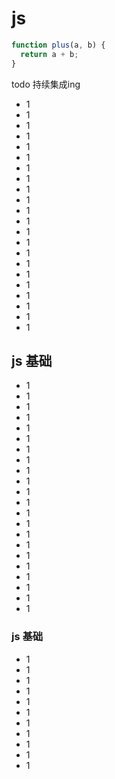 # js

```js
function plus(a, b) {
  return a + b;
}
```
todo
持续集成ing
- 1
- 1
- 1
- 1
- 1
- 1
- 1
- 1
- 1
- 1
- 1
- 1
- 1
- 1
- 1
- 1
- 1
- 1
- 1
- 1
- 1
- 1

## js 基础

- 1
- 1
- 1
- 1
- 1
- 1
- 1
- 1
- 1
- 1
- 1
- 1
- 1
- 1
- 1
- 1
- 1
- 1
- 1
- 1
- 1
- 1

### js 基础

- 1
- 1
- 1
- 1
- 1
- 1
- 1
- 1
- 1
- 1
- 1
